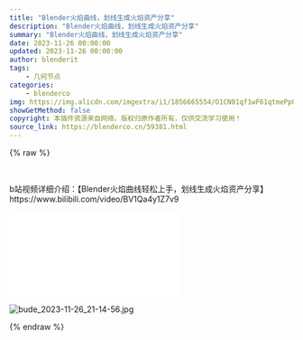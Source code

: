 ```yaml
---
title: "Blender火焰曲线，划线生成火焰资产分享"
description: "Blender火焰曲线，划线生成火焰资产分享"
summary: "Blender火焰曲线，划线生成火焰资产分享"
date: 2023-11-26 00:00:00
updated: 2023-11-26 00:00:00
author: blenderit
tags: 
    - 几何节点
categories:
    - blenderco
img: https://img.alicdn.com/imgextra/i1/1856665554/O1CN01qf1wF61qtmePpQdcA_!!1856665554.jpg
showGetMethod: false
copyright: 本插件资源来自网络，版权归原作者所有，仅供交流学习使用！
source_link: https://blenderco.cn/59381.html
---
```


{% raw %}
<p> </p><p>b站视频详细介绍：【Blender火焰曲线轻松上手，划线生成火焰资产分享】 https://www.bilibili.com/video/BV1Qa4y1Z7v9</p><div id="external-video-1e6965c042" class="external-video"><iframe frameborder="0" src="//player.bilibili.com/player.html?aid=663906011&amp;bvid=BV1Qa4y1Z7v9&amp;cid=1344609406&amp;p=1" allowfullscreen="true"></iframe></div><p><img src="https://img.alicdn.com/imgextra/i1/1856665554/O1CN01qf1wF61qtmePpQdcA_!!1856665554.jpg" alt="bude_2023-11-26_21-14-56.jpg"></p>
<div style="display: none">blenderco</div>
{% endraw %}